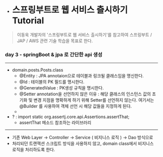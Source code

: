 - 스프링부트로 웹 서비스 츨시하기 Tutorial
  ========================================

> 이동욱 개발자의 '스프링부트로 웹 서비스 출시하기'를 참고하여
> 스프링부트 / JAP / AWS 관련 기술 학습을 목표로 한다.

### day 3 - springBoot & jpa 로 간단한 api 생성

---

 - domain.posts.Posts.class 
   - @Entity : JPA annotaion으로 테이블과 링크될 클래스임을 명신한다.
   - @Id : 테이블의 PK 필드를 명시한다.
   - @GeneratedValue : PK생성 규칙을 명시한다.
   - @Setter annotation을 선언하지 않은 이유 : 해당 클래스의 인스턴스 값의 초기화 및 
     변경 지점을 명확하게 하기 위해 Setter를 선언하지 않는다. 여기서는 @Builder 를 사용하여 객체 선언 시 해당 값들을 지정하게 된다.
   - 
 - ? : import static org.assertj.core.api.Assertions.assertThat;
   - assertThat 메소드 참조하는 라이브러리
----
   
 - 기존 Web Layer ->  Controller -> Service ( 비지니스 로직 ) -> Dao   방식으로
 - 처리되던 트랜잭션 스크립트 방식을 사용하지 않고, domain class에서 비지니스 로직을 처리하도록 한다.